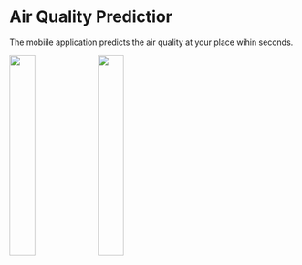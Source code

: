 # Air Quality Predictior
The mobiile application predicts the air quality at your place wihin seconds.
<p float = "centre">
<img src = "https://user-images.githubusercontent.com/104531927/217718336-08c3bc95-2ecb-4513-93b2-c039263c9c19.jpeg" width=30%>
<img src = "https://user-images.githubusercontent.com/104531927/217718315-50cb8e74-2a49-4d84-8d88-74b805ba53c9.jpeg" width=30%>
</p>
